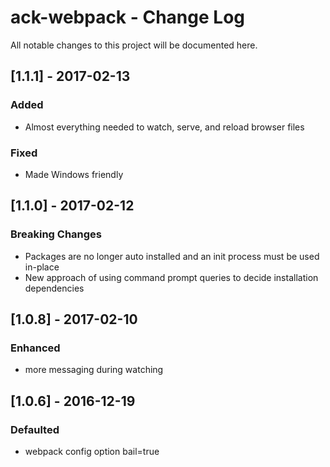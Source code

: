 # ack-webpack - Change Log
All notable changes to this project will be documented here.

## [1.1.1] - 2017-02-13
### Added
- Almost everything needed to watch, serve, and reload browser files
### Fixed
- Made Windows friendly

## [1.1.0] - 2017-02-12
### Breaking Changes
- Packages are no longer auto installed and an init process must be used in-place
- New approach of using command prompt queries to decide installation dependencies

## [1.0.8] - 2017-02-10
### Enhanced
- more messaging during watching

## [1.0.6] - 2016-12-19
### Defaulted
- webpack config option bail=true
